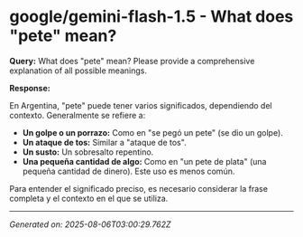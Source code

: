 # google/gemini-flash-1.5 - What does "pete" mean?

**Query:** What does "pete" mean? Please provide a comprehensive explanation of all possible meanings.



**Response:**

En Argentina, "pete" puede tener varios significados, dependiendo del contexto.  Generalmente se refiere a:

* **Un golpe o un porrazo:**  Como en "se pegó un pete" (se dio un golpe).
* **Un ataque de tos:**  Similar a "ataque de tos".
* **Un susto:**  Un sobresalto repentino.
* **Una pequeña cantidad de algo:**  Como en "un pete de plata" (una pequeña cantidad de dinero).  Este uso es menos común.

Para entender el significado preciso, es necesario considerar la frase completa y el contexto en el que se utiliza.


---
*Generated on: 2025-08-06T03:00:29.762Z*
